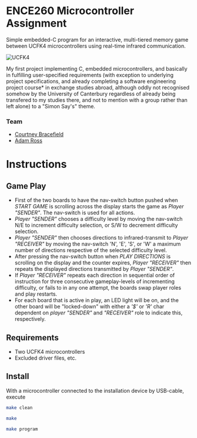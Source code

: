 # ENCE260 Microcontroller Assignment   

Simple embedded-C program for an interactive, multi-tiered memory game between UCFK4 microcontrollers using real-time infrared communication.

![UCFK4](https://github.com/user-attachments/assets/891caa5e-3126-492a-ac69-fc1763096c8d)

My first project implementing C, embedded microcontrollers, and basically in fulfilling user-specified requirements 
(with exception to underlying project specifications, and already completing a software engineering project course* in exchange studies abroad, 
although oddly not recognised somehow by the University of Canterbury regardless of already being transfered to my studies there, 
and not to mention with a group rather than left alone) to a "Simon Say's" theme.

### Team
* [Courtney Bracefield](https://github.com/courtneycb)
* [Adam Ross](https://github.com/r055a)

# Instructions

## Game Play

* First of the two boards to have the nav-switch button pushed when _START GAME_ is scrolling across the display starts the game as _Player "SENDER"_. The nav-switch is used for all actions.
* _Player "SENDER"_ chooses a difficulty level by moving the nav-switch N/E to increment difficulty selection, or S/W to decrement difficulty selection.
* _Player "SENDER"_ then chooses directions to infrared-transmit to _Player "RECEIVER"_ by moving the nav-switch 'N', 'E', 'S', or 'W' a maximum number of directions respective of the selected difficulty level.
* After pressing the nav-switch button when _PLAY DIRECTIONS_ is scrolling on the display and the counter expires, _Player "RECEIVER"_ then repeats the displayed directions transmitted by _Player "SENDER"_.
* If _Player "RECEIVER"_ repeats each direction in sequential order of instruction for three consecutive gameplay-levels of incrementing difficulty, or fails to in any one attempt, the boards swap player roles and play restarts.
* For each board that is active in play, an LED light will be on, and the other board will be "locked-down" with either a _'$'_ or _'R'_ char dependent on _player "SENDER"_ and _"RECEIVER"_ role to indicate this, respectively.

## Requirements

* Two UCFK4 microcontrollers
* Excluded driver files, etc.

## Install

With a microcontroller connected to the installation device by USB-cable, execute

```bash
make clean
```

```bash
make
```

```bash
make program
```
